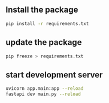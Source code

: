 ## Install the package
```bash
pip install -r requirements.txt
``` 

## update the package
```bash
pip freeze > requirements.txt
``` 

## start development server
```bash
uvicorn app.main:app --reload
fastapi dev main.py --reload
```

